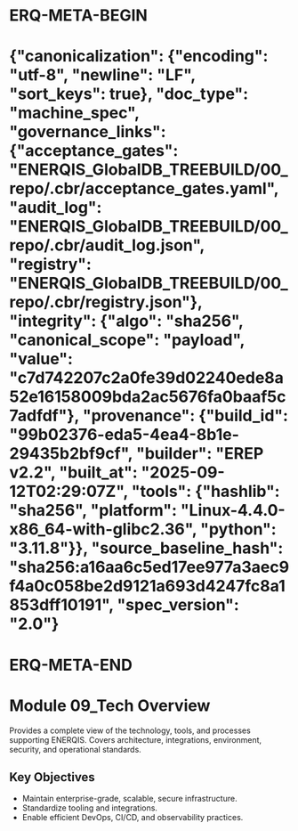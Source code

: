 # ERQ-META-BEGIN
# {"canonicalization": {"encoding": "utf-8", "newline": "LF", "sort_keys": true}, "doc_type": "machine_spec", "governance_links": {"acceptance_gates": "ENERQIS_GlobalDB_TREEBUILD/00_repo/.cbr/acceptance_gates.yaml", "audit_log": "ENERQIS_GlobalDB_TREEBUILD/00_repo/.cbr/audit_log.json", "registry": "ENERQIS_GlobalDB_TREEBUILD/00_repo/.cbr/registry.json"}, "integrity": {"algo": "sha256", "canonical_scope": "payload", "value": "c7d742207c2a0fe39d02240ede8a52e16158009bda2ac5676fa0baaf5c7adfdf"}, "provenance": {"build_id": "99b02376-eda5-4ea4-8b1e-29435b2bf9cf", "builder": "EREP v2.2", "built_at": "2025-09-12T02:29:07Z", "tools": {"hashlib": "sha256", "platform": "Linux-4.4.0-x86_64-with-glibc2.36", "python": "3.11.8"}}, "source_baseline_hash": "sha256:a16aa6c5ed17ee977a3aec9f4a0c058be2d9121a693d4247fc8a1853dff10191", "spec_version": "2.0"}
# ERQ-META-END
# Module 09_Tech Overview

Provides a complete view of the technology, tools, and processes supporting ENERQIS. 
Covers architecture, integrations, environment, security, and operational standards.

## Key Objectives
- Maintain enterprise-grade, scalable, secure infrastructure.
- Standardize tooling and integrations.
- Enable efficient DevOps, CI/CD, and observability practices.